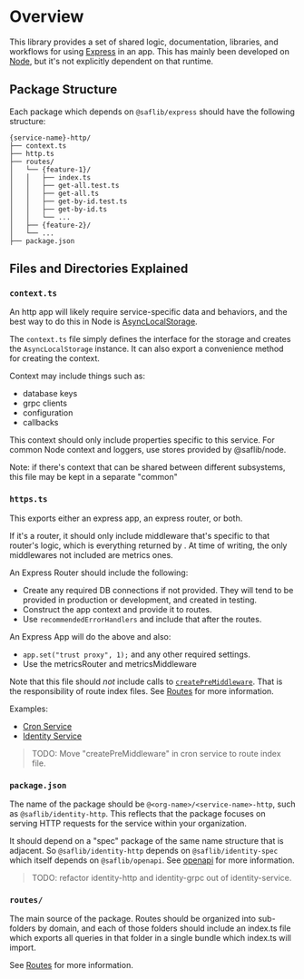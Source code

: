 # Overview

This library provides a set of shared logic, documentation, libraries, and workflows for using [Express](https://expressjs.com/en/5x/api.html) in an app. This has mainly been developed on [Node](https://nodejs.org/en), but it's not explicitly dependent on that runtime.

## Package Structure

Each package which depends on `@saflib/express` should have the following structure:

```
{service-name}-http/
├── context.ts
├── http.ts
├── routes/
│   └── {feature-1}/
│   │   ├── index.ts
│   │   ├── get-all.test.ts
│   │   ├── get-all.ts
│   │   ├── get-by-id.test.ts
│   │   ├── get-by-id.ts
│   │   └── ...
│   ├── {feature-2}/
│   └── ...
├── package.json
```

## Files and Directories Explained

### `context.ts`

An http app will likely require service-specific data and behaviors, and the best way to do this in Node is [AsyncLocalStorage](https://nodejs.org/api/async_context.html#asynclocalstorageenterwithstore).

The `context.ts` file simply defines the interface for the storage and creates the `AsyncLocalStorage` instance. It can also export a convenience method for creating the context.

Context may include things such as:

- database keys
- grpc clients
- configuration
- callbacks

This context should only include properties specific to this service. For common Node context and loggers, use stores provided by @saflib/node.

Note: if there's context that can be shared between different subsystems, this file may be kept in a separate "common"

### `https.ts`

This exports either an express app, an express router, or both.

If it's a router, it should only include middleware that's specific to that router's logic, which is everything returned by . At time of writing, the only middlewares not included are metrics ones.

An Express Router should include the following:

- Create any required DB connections if not provided. They will tend to be provided in production or development, and created in testing.
- Construct the app context and provide it to routes.
- Use `recommendedErrorHandlers` and include that after the routes.

An Express App will do the above and also:

- `app.set("trust proxy", 1);` and any other required settings.
- Use the metricsRouter and metricsMiddleware

Note that this file should _not_ include calls to [`createPreMiddleware`](https://github.com/sderickson/saflib/blob/e75a8597ae497ea8d422dab1a1e96f41792b85ba/express/src/middleware/composition.ts#L22). That is the responsibility of route index files. See [Routes](./03-routes.md) for more information.

Examples:

- [Cron Service](https://github.com/sderickson/saflib/blob/main/cron/cron-service/http.ts)
- [Identity Service](https://github.com/sderickson/saflib/blob/main/identity/identity-service/http.ts)

> TODO: Move "createPreMiddleware" in cron service to route index file.

### `package.json`

The name of the package should be `@<org-name>/<service-name>-http`, such as `@saflib/identity-http`. This reflects that the package focuses on serving HTTP requests for the service within your organization.

It should depend on a "spec" package of the same name structure that is adjacent. So `@saflib/identity-http` depends on `@saflib/identity-spec` which itself depends on `@saflib/openapi`. See [openapi](../../openapi/docs/01-overview.md) for more information.

> TODO: refactor identity-http and identity-grpc out of identity-service.

### `routes/`

The main source of the package. Routes should be organized into sub-folders by domain, and each of those folders should include an index.ts file which exports all queries in that folder in a single bundle which index.ts will import.

See [Routes](./03-routes.md) for more information.
